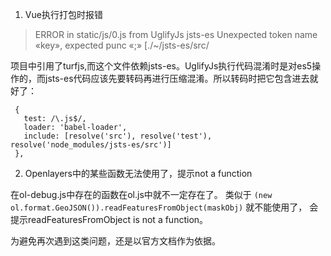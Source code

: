 1. Vue执行打包时报错
 > ERROR in static/js/0.js from UglifyJs jsts-es Unexpected token name «key», expected punc «;» [./~/jsts-es/src/

 项目中引用了turfjs,而这个文件依赖jsts-es。UglifyJs执行代码混淆时是对es5操作的，而jsts-es代码应该先要转码再进行压缩混淆。所以转码时把它包含进去就好了：
 ```
  {
    test: /\.js$/,
    loader: 'babel-loader',
    include: [resolve('src'), resolve('test'), resolve('node_modules/jsts-es/src')]
  },
```

2. Openlayers中的某些函数无法使用了，提示not a function 

  在ol-debug.js中存在的函数在ol.js中就不一定存在了。
  类似于 ```(new ol.format.GeoJSON()).readFeaturesFromObject(maskObj)```
 就不能使用了， 会提示readFeaturesFromObject is not a function。
 
 为避免再次遇到这类问题，还是以官方文档作为依据。